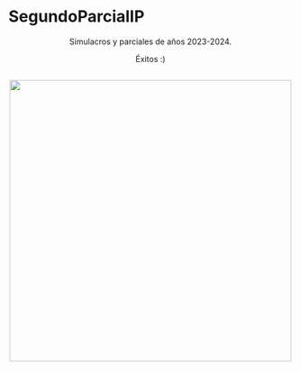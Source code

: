 # SegundoParcialIP

<p align="center">
Simulacros y parciales de años 2023-2024. 
<p align="center">
Éxitos :)
  
##

<p align="center">
  <img src="https://i.pinimg.com/originals/1c/88/6c/1c886ca48eac0cb4afd0f0490d995d06.gif" align="center" width="500">
</p>

##

